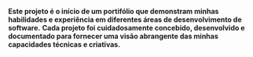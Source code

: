<b>Este projeto é o início de um portifólio  que demonstram minhas habilidades e experiência em diferentes áreas de desenvolvimento de software.</b> 
<b>Cada projeto foi cuidadosamente concebido, desenvolvido e documentado para fornecer uma visão abrangente das minhas capacidades técnicas e criativas.</b>

